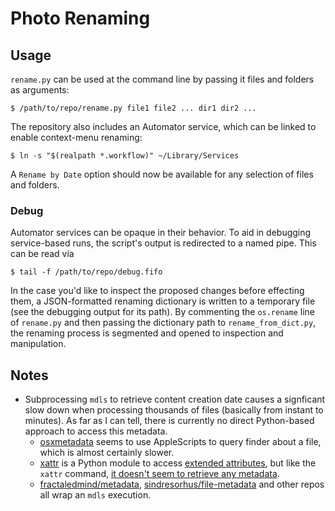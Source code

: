 # Photo Renaming

## Usage

`rename.py` can be used at the command line by passing it files and folders as arguments:

    $ /path/to/repo/rename.py file1 file2 ... dir1 dir2 ...

The repository also includes an Automator service, which can be linked to enable context-menu renaming:

    $ ln -s "$(realpath *.workflow)" ~/Library/Services

A `Rename by Date` option should now be available for any selection of files and folders.

### Debug

Automator services can be opaque in their behavior. To aid in debugging service-based runs, the script's output is redirected to a named pipe. This can be read via

    $ tail -f /path/to/repo/debug.fifo

In the case you'd like to inspect the proposed changes before effecting them, a JSON-formatted renaming dictionary is written to a temporary file (see the debugging output for its path). By commenting the `os.rename` line of `rename.py` and then passing the dictionary path to `rename_from_dict.py`, the renaming process is segmented and opened to inspection and manipulation.

## Notes

 - Subprocessing `mdls` to retrieve content creation date causes a signficant slow down when processing thousands of files (basically from instant to minutes). As far as I can tell, there is currently no direct Python-based approach to access this metadata.
     + [osxmetadata](https://github.com/RhetTbull/osxmetadata) seems to use AppleScripts to query finder about a file, which is almost certainly slower.
     + [xattr](https://github.com/xattr/xattr) is a Python module to access [extended attributes](https://en.wikipedia.org/wiki/Extended_file_attributes), but like the `xattr` command, [it doesn't seem to retrieve any metadata](https://discussions.apple.com/thread/7560481).
     + [fractaledmind/metadata](https://github.com/fractaledmind/metadata/blob/master/metadata/functions.py), [sindresorhus/file-metadata](https://github.com/sindresorhus/file-metadata) and other repos all wrap an `mdls` execution.